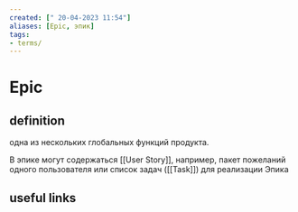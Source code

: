 ```yaml
---
created: [" 20-04-2023 11:54"]
aliases: [Epic, эпик]
tags:
- terms/
---
```


# Epic

## definition

одна из нескольких глобальных функций продукта. 

В эпике могут содержаться [[User Story]], например, пакет пожеланий одного пользователя или список задач ([[Task]]) для реализации Эпика
 
## useful links
